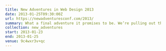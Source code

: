```yaml
---
title: New Adventures in Web Design 2013
date: 2013-01-25T09:30:00Z
url: https://newadventuresconf.com/2013/
summary: What a final adventure it promises to be. We’re pulling out the stops to make New Adventures 2013 live long in the memory.
collection: new_adventures
start: 2013-01-23
end: 2013-01-25
venue: 9c4wxr3v+qc
---
```

